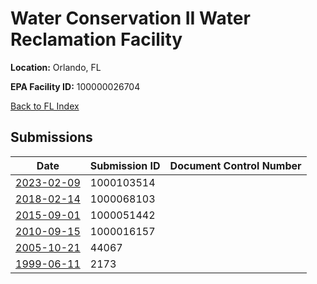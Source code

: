 # Water Conservation II Water Reclamation Facility

**Location:** Orlando, FL

**EPA Facility ID:** 100000026704

[Back to FL Index](../../index.md)

## Submissions

| Date | Submission ID | Document Control Number |
|------|--------------|-------------------------|
| [2023-02-09](submissions/1000103514.md) | 1000103514 |  |
| [2018-02-14](submissions/1000068103.md) | 1000068103 |  |
| [2015-09-01](submissions/1000051442.md) | 1000051442 |  |
| [2010-09-15](submissions/1000016157.md) | 1000016157 |  |
| [2005-10-21](submissions/44067.md) | 44067 |  |
| [1999-06-11](submissions/2173.md) | 2173 |  |
